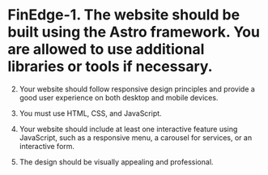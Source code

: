# FinEdge-1. The website should be built using the Astro framework. You are allowed to use additional libraries or tools if necessary.

2. Your website should follow responsive design principles and provide a good user experience on both desktop and mobile devices.

3. You must use HTML, CSS, and JavaScript.

4. Your website should include at least one interactive feature using JavaScript, such as a responsive menu, a carousel for services, or an interactive form.

5. The design should be visually appealing and professional.
